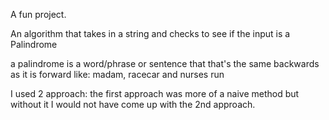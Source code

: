 A fun project.


An algorithm that takes in a string and checks to see if the input is a Palindrome

a palindrome is a word/phrase or sentence that that's the same backwards as it is forward like: madam, racecar and nurses run

I used 2 approach:
the first approach was more of a naive method but without it I would not have come up with the 2nd approach.